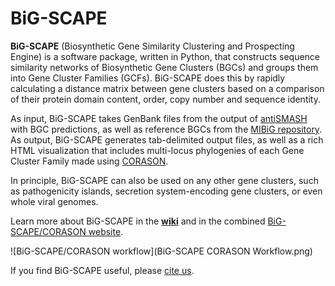 # BiG-SCAPE

**BiG-SCAPE** (Biosynthetic Gene Similarity Clustering and Prospecting Engine) is a software package, written in Python, that constructs sequence similarity networks of Biosynthetic Gene Clusters (BGCs) and groups them into Gene Cluster Families (GCFs). BiG-SCAPE does this by rapidly calculating a distance matrix between gene clusters based on a comparison of their protein domain content, order, copy number and sequence identity.

As input, BiG-SCAPE takes GenBank files from the output of [antiSMASH](https://antismash.secondarymetabolites.org) with BGC predictions, as well as reference BGCs from the [MIBiG repository](https://mibig.secondarymetabolites.org/). As output, BiG-SCAPE generates tab-delimited output files, as well as a rich HTML visualization that includes multi-locus phylogenies of each Gene Cluster Family made using [CORASON](https://github.com/nselem/EvoDivMet).

In principle, BiG-SCAPE can also be used on any other gene clusters, such as pathogenicity islands, secretion system-encoding gene clusters, or even whole viral genomes.

Learn more about BiG-SCAPE in the **[wiki](https://github.com/medema-group/BiG-SCAPE/wiki)** and in the combined [BiG-SCAPE/CORASON website](https://bigscape-corason.secondarymetabolites.org/index.html).

![BiG-SCAPE/CORASON workflow](BiG-SCAPE CORASON Workflow.png)

If you find BiG-SCAPE useful, please [cite us](https://doi.org/10.1038/s41589-019-0400-9).
